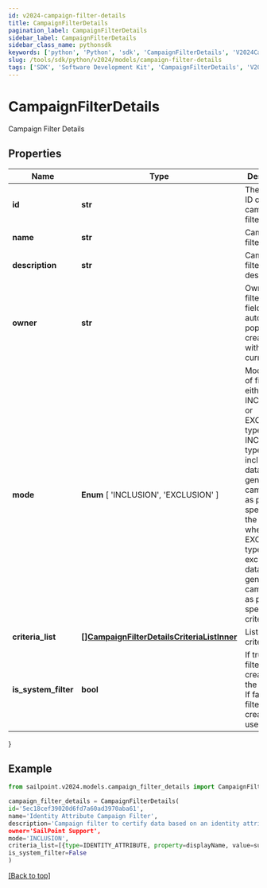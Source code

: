 ```yaml
---
id: v2024-campaign-filter-details
title: CampaignFilterDetails
pagination_label: CampaignFilterDetails
sidebar_label: CampaignFilterDetails
sidebar_class_name: pythonsdk
keywords: ['python', 'Python', 'sdk', 'CampaignFilterDetails', 'V2024CampaignFilterDetails'] 
slug: /tools/sdk/python/v2024/models/campaign-filter-details
tags: ['SDK', 'Software Development Kit', 'CampaignFilterDetails', 'V2024CampaignFilterDetails']
---
```


# CampaignFilterDetails

Campaign Filter Details

## Properties

Name | Type | Description | Notes
------------ | ------------- | ------------- | -------------
**id** | **str** | The unique ID of the campaign filter | [required]
**name** | **str** | Campaign filter name. | [required]
**description** | **str** | Campaign filter description. | [optional] 
**owner** | **str** | Owner of the filter. This field automatically populates at creation time with the current user. | [required]
**mode** |  **Enum** [  'INCLUSION',    'EXCLUSION' ] | Mode/type of filter, either the INCLUSION or EXCLUSION type. The INCLUSION type includes the data in generated campaigns  as per specified in the criteria, whereas the EXCLUSION type excludes the data in generated campaigns as per specified in criteria. | [required]
**criteria_list** | [**[]CampaignFilterDetailsCriteriaListInner**](campaign-filter-details-criteria-list-inner) | List of criteria. | [optional] 
**is_system_filter** | **bool** | If true, the filter is created by the system. If false, the filter is created by a user. | [required][default to False]
}

## Example

```python
from sailpoint.v2024.models.campaign_filter_details import CampaignFilterDetails

campaign_filter_details = CampaignFilterDetails(
id='5ec18cef39020d6fd7a60ad3970aba61',
name='Identity Attribute Campaign Filter',
description='Campaign filter to certify data based on an identity attribute's specified property.',
owner='SailPoint Support',
mode='INCLUSION',
criteria_list=[{type=IDENTITY_ATTRIBUTE, property=displayName, value=support, operation=CONTAINS, negateResult=false, shortCircuit=false, recordChildMatches=false, id=null, suppressMatchedItems=false, children=null}],
is_system_filter=False
)

```
[[Back to top]](#) 


